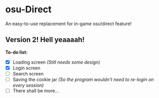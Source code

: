 # osu-Direct

An easy-to-use replacement for in-game osu!direct feature!

## Version 2! Hell yeaaaah!

**To-do list:**
- [X] Loading screen *(Still needs some design)*
- [X] Login screen
- [ ] Search screen
- [ ] Saving the cookie jar *(So the program wouldn't need to re-login on every session)*
- [ ] There shall be more...